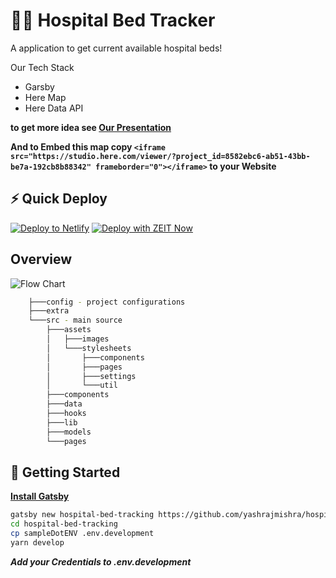 # 🏥🛌 Hospital Bed Tracker

A application to get current available hospital beds!

Our Tech Stack

- Garsby
- Here Map
- Here Data API

**to get more idea see [Our Presentation](https://hospital-bed-presentation.vercel.app/)**

**And to Embed this map copy
`<iframe src="https://studio.here.com/viewer/?project_id=8582ebc6-ab51-43bb-be7a-192cb8b88342" frameborder="0"></iframe>` to your Website**

## ⚡ Quick Deploy

[![Deploy to Netlify](https://www.netlify.com/img/deploy/button.svg)](https://app.netlify.com/start/deploy?repository=https://github.com/yashrajmishra/hospital-bed-tracking) [![Deploy with ZEIT Now](https://zeit.co/button)](https://zeit.co/import/project?template=https://github.com/yashrajmishra/hospital-bed-tracking)

## Overview

![Flow Chart](https://raw.githubusercontent.com/yashrajmishra/hospital-bed-tracking/master/flow.drawio.svg)

<!-- ## TODO

- [x] get data from HERE Map
- [x] show data in 🌎 map
- [x] make a 📑 tabular view
- [x] make a 🤗 nice-ui ~
- [x] use here map
- [ ] Make table Dark too as your life
- [ ] explain others -->

```bash
    ├───config - project configurations
    ├───extra
    └───src - main source
        ├───assets
        │   ├───images
        │   └───stylesheets
        │       ├───components
        │       ├───pages
        │       ├───settings
        │       └───util
        ├───components
        ├───data
        ├───hooks
        ├───lib
        ├───models
        └───pages
```

## 🚀 Getting Started

**[Install Gatsby](https://www.gatsbyjs.org/tutorial/part-zero/)**

```bash
gatsby new hospital-bed-tracking https://github.com/yashrajmishra/hospital-bed-tracking
cd hospital-bed-tracking
cp sampleDotENV .env.development
yarn develop
```

**_Add your Credentials to .env.development_**




